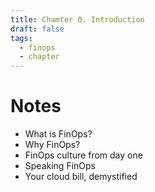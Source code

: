 ```yaml
---
title: Chamter 0. Introduction
draft: false
tags:
  - finops
  - chapter
---
```

# Notes
- What is FinOps?
- Why FinOps?
- FinOps culture from day one
- Speaking FinOps
- Your cloud bill, demystified